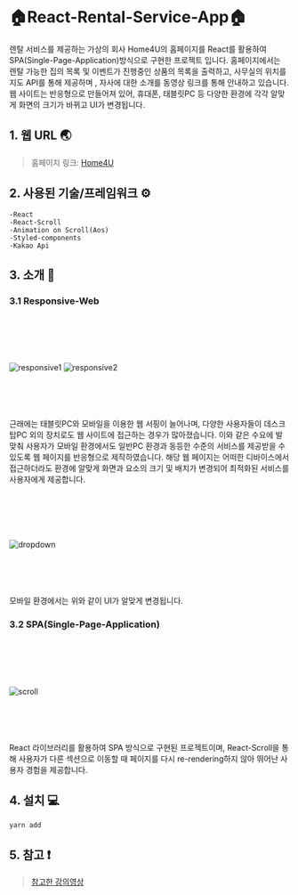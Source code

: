 # 🏠React-Rental-Service-App🏠
렌탈 서비스를 제공하는 가상의 회사 Home4U의 홈페이지를 React를 활용하여 SPA(Single-Page-Application)방식으로 구현한 프로젝트 입니다. 홈페이지에서는 렌탈 가능한 집의 목록 및 이벤트가 진행중인 상품의 목록을 출력하고, 사무실의 위치를 지도 API를 통해 제공하며 , 자사에 대한 소개를 동영상 링크를 통해 안내하고 있습니다. 웹 사이트는 반응형으로 만들어져 있어, 휴대폰, 태블릿PC 등 다양한 환경에 각각 알맞게 화면의 크기가 바뀌고 UI가 변경됩니다.

## 1. 웹 URL 🌏

> 홈페이지 링크: [Home4U](https://sudo-terry.github.io/React-Rental-Service-App/)

## 2. 사용된 기술/프레임워크 ⚙

    -React
    -React-Scroll
    -Animation on Scroll(Aos)
    -Styled-components
    -Kakao Api

## 3. 소개 📑
 ### 3.1 Responsive-Web
 
 </br></br></br></br></br>
 ![responsive1](https://user-images.githubusercontent.com/76080411/120591678-86674800-c477-11eb-8563-66f4b4f1981c.gif)
 ![responsive2](https://user-images.githubusercontent.com/76080411/120591739-a0088f80-c477-11eb-852f-79e88d0e007d.gif)
 </br></br></br></br></br>
 
 근래에는 태블릿PC와 모바일을 이용한 웹 서핑이 늘어나며, 다양한 사용자들이 데스크탑PC 외의 장치로도 웹 사이트에 접근하는 경우가 많아졌습니다. 이와 같은 수요에 발맞춰
 사용자가 모바일 환경에서도 일반PC 환경과 동등한 수준의 서비스를 제공받을 수 있도록 웹 페이지를 반응형으로 제작하였습니다. 해당 웹 페이지는 어떠한 디바이스에서 접근하더라도
 환경에 알맞게 화면과 요소의 크기 및 배치가 변경되어 최적화된 서비스를 사용자에게 제공합니다.
 
 </br></br></br></br></br>
 ![dropdown](https://user-images.githubusercontent.com/76080411/120597897-95062d00-c480-11eb-91d2-7cd2a8f09009.gif)
 </br></br></br></br></br>
 
 모바일 환경에서는 위와 같이 UI가 알맞게 변경됩니다.
 
 ### 3.2 SPA(Single-Page-Application)
 
  </br></br></br></br></br>
 ![scroll](https://user-images.githubusercontent.com/76080411/120598162-e7dfe480-c480-11eb-8e8a-1d2048d9b212.gif)
  </br></br></br></br></br>
  
  React 라이브러리를 활용하여 SPA 방식으로 구현된 프로젝트이며, React-Scroll을 통해 사용자가 다른 섹션으로 이동할 때 페이지를 다시 re-rendering하지 않아 뛰어난 사용자 경험을
  제공합니다.
 
## 4. 설치 💻

    yarn add

## 5. 참고 ❗

> [참고한 강의영상](https://www.youtube.com/watch?v=sKs9FiAHSN4&list=LL&index=6&t=4590s)
